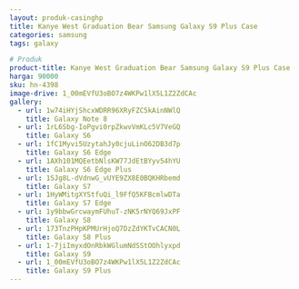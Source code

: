 ```yaml
---
layout: produk-casinghp
title: Kanye West Graduation Bear Samsung Galaxy S9 Plus Case
categories: samsung
tags: galaxy

# Produk
product-title: Kanye West Graduation Bear Samsung Galaxy S9 Plus Case
harga: 90000
sku: hn-4398
image-drive: 1_00mEVfU3oBO7z4WKPw1lX5L1Z2ZdCAc
gallery:
  - url: 1w74iHYjShcxWDRR96XRyFZC5kAinNWlQ
    title: Galaxy Note 8
  - url: 1rL6Sbg-IoPgvi0rpZkwvVmKLc5V7VeGQ
    title: Galaxy S6
  - url: 1fC1Myvi5UzytahJy0cjuLinO62DB3d7p
    title: Galaxy S6 Edge
  - url: 1AXh101MQEetbNlsKW77JdEtBYyv54hYU
    title: Galaxy S6 Edge Plus
  - url: 1SJg8L-dVdnwG_vUYE9ZX8E0BQKHRbemd
    title: Galaxy S7
  - url: 1HyWMitgXYStfuQi_l9FfQ5KFBcmlwDTa
    title: Galaxy S7 Edge
  - url: 1y9bbwGrcwaymFUhuT-zNK5rNYQ69JxPF
    title: Galaxy S8
  - url: 173TnzPHpKPMUrHjoQ7DzZdYKTvCACN0L
    title: Galaxy S8 Plus
  - url: 1-7jiImyxdOnRbkWGlumNdSStOOhlyxpd
    title: Galaxy S9
  - url: 1_00mEVfU3oBO7z4WKPw1lX5L1Z2ZdCAc
    title: Galaxy S9 Plus
---
```

